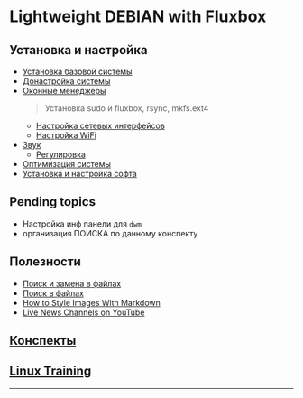 # Lightweight DEBIAN with Fluxbox

## Установка и настройка

- [Установка базовой системы](base-inst/index.md)
- [Донастройка системы](aft-inst/index.md)
- [Оконные менеджеры](wms/index.md)
  > Установка sudo и fluxbox, rsync, mkfs.ext4
	- [Настройка сетевых интерфейсов](aft-inst/net-if.md)
	- [Настройка WiFi](aft-inst/wifi.md)
- [Звук](drivers.md)
  - [Регулировка](pavucontrol.md)
- [Оптимизация системы](sys-tune/index.md)
- [Установка и настройка софта](soft-inst/index.md)


## Pending topics

- Настройка инф панели для `dwm`
- организация ПОИСКА по данному конспекту

## Полезности

- [Поиск и замена в файлах](useful/find-replace-in-files.md)
- [Поиск в файлах](useful/find-in-files.md)
- [How to Style Images With Markdown](https://www.xaprb.com/blog/how-to-style-images-with-markdown/)
- [Live News Channels on YouTube](useful/news.md)

## [Конспекты](books/index.md)
## [Linux Training](training/linux/index.md)
--- 
